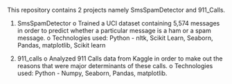 This repository contains 2 projects namely SmsSpamDetector and 911_Calls.
1) SmsSpamDetector 
o	Trained a UCI dataset containing 5,574 messages in order to predict whether a particular message is a ham or a spam message.
o	Technologies used: Python - nltk, Scikit Learn, Seaborn, Pandas, matplotlib, Scikit learn

2) 911_calls
o	Analyzed 911 Calls data from Kaggle in order to make out the reasons that were major determinants of these calls.
o	Technologies used: Python - Numpy, Seaborn, Pandas, matplotlib.
